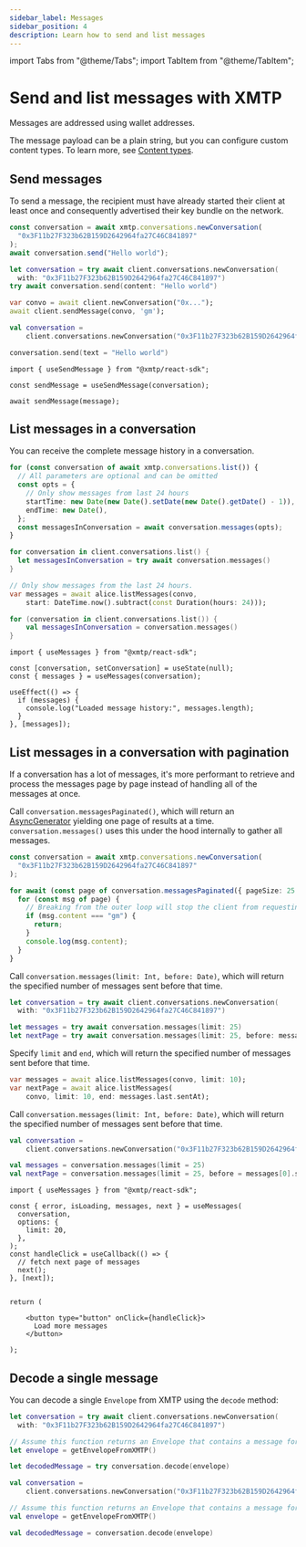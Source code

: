 ```yaml
---
sidebar_label: Messages
sidebar_position: 4
description: Learn how to send and list messages
---
```


import Tabs from "@theme/Tabs";
import TabItem from "@theme/TabItem";

# Send and list messages with XMTP

Messages are addressed using wallet addresses.

The message payload can be a plain string, but you can configure custom content types. To learn more, see [Content types](/docs/concepts/content-types).

## Send messages

To send a message, the recipient must have already started their client at least once and consequently advertised their key bundle on the network.

<Tabs groupId="sdk-langs">
<TabItem value="js" label="JavaScript" default>

```ts
const conversation = await xmtp.conversations.newConversation(
  "0x3F11b27F323b62B159D2642964fa27C46C841897"
);
await conversation.send("Hello world");
```

</TabItem>
<TabItem value="swift" label="Swift" default>

```swift
let conversation = try await client.conversations.newConversation(
  with: "0x3F11b27F323b62B159D2642964fa27C46C841897")
try await conversation.send(content: "Hello world")
```

</TabItem>
<TabItem value="dart" label="Dart" default>

```dart
var convo = await client.newConversation("0x...");
await client.sendMessage(convo, 'gm');
```

</TabItem>
<TabItem value="kotlin" label="Kotlin - beta" default>

```kotlin
val conversation =
    client.conversations.newConversation("0x3F11b27F323b62B159D2642964fa27C46C841897")

conversation.send(text = "Hello world")
```

</TabItem>
<TabItem value="react" label="React - beta" default>

```tsx
import { useSendMessage } from "@xmtp/react-sdk";

const sendMessage = useSendMessage(conversation);

await sendMessage(message);
```

</TabItem>
</Tabs>

## List messages in a conversation

You can receive the complete message history in a conversation.

<Tabs groupId="sdk-langs">
<TabItem value="js" label="JavaScript" default>

```ts
for (const conversation of await xmtp.conversations.list()) {
  // All parameters are optional and can be omitted
  const opts = {
    // Only show messages from last 24 hours
    startTime: new Date(new Date().setDate(new Date().getDate() - 1)),
    endTime: new Date(),
  };
  const messagesInConversation = await conversation.messages(opts);
}
```

</TabItem>
<TabItem value="swift" label="Swift" default>

```swift
for conversation in client.conversations.list() {
  let messagesInConversation = try await conversation.messages()
}
```

</TabItem>
<TabItem value="dart" label="Dart" default>

```dart
// Only show messages from the last 24 hours.
var messages = await alice.listMessages(convo,
    start: DateTime.now().subtract(const Duration(hours: 24)));
```

</TabItem>
<TabItem value="kotlin" label="Kotlin - beta" default>

```kotlin
for (conversation in client.conversations.list()) {
    val messagesInConversation = conversation.messages()
}
```

</TabItem>
<TabItem value="react" label="React - beta" default>

```tsx
import { useMessages } from "@xmtp/react-sdk";

const [conversation, setConversation] = useState(null);
const { messages } = useMessages(conversation);

useEffect(() => {
  if (messages) {
    console.log("Loaded message history:", messages.length);
  }
}, [messages]);
```

</TabItem>
</Tabs>

## List messages in a conversation with pagination

If a conversation has a lot of messages, it's more performant to retrieve and process the messages page by page instead of handling all of the messages at once.

<Tabs groupId="sdk-langs">
<TabItem value="js" label="JavaScript" default>

Call `conversation.messagesPaginated()`, which will return an [AsyncGenerator](https://developer.mozilla.org/en-US/docs/Web/JavaScript/Reference/Global_Objects/AsyncGenerator) yielding one page of results at a time. `conversation.messages()` uses this under the hood internally to gather all messages.

```ts
const conversation = await xmtp.conversations.newConversation(
  "0x3F11b27F323b62B159D2642964fa27C46C841897"
);

for await (const page of conversation.messagesPaginated({ pageSize: 25 })) {
  for (const msg of page) {
    // Breaking from the outer loop will stop the client from requesting any further pages
    if (msg.content === "gm") {
      return;
    }
    console.log(msg.content);
  }
}
```

</TabItem>
<TabItem value="swift" label="Swift" default>

Call `conversation.messages(limit: Int, before: Date)`, which will return the specified number of messages sent before that time.

```swift
let conversation = try await client.conversations.newConversation(
  with: "0x3F11b27F323b62B159D2642964fa27C46C841897")

let messages = try await conversation.messages(limit: 25)
let nextPage = try await conversation.messages(limit: 25, before: messages[0].sent)
```

</TabItem>
<TabItem value="dart" label="Dart" default>

Specify `limit` and `end`, which will return the specified number
of messages sent before that time.

```dart
var messages = await alice.listMessages(convo, limit: 10);
var nextPage = await alice.listMessages(
    convo, limit: 10, end: messages.last.sentAt);
```

</TabItem>
<TabItem value="kotlin" label="Kotlin - beta" default>

Call `conversation.messages(limit: Int, before: Date)`, which will return the specified number of messages sent before that time.

```kotlin
val conversation =
    client.conversations.newConversation("0x3F11b27F323b62B159D2642964fa27C46C841897")

val messages = conversation.messages(limit = 25)
val nextPage = conversation.messages(limit = 25, before = messages[0].sent)
```

</TabItem>
<TabItem value="react" label="React - beta" default>

```tsx
import { useMessages } from "@xmtp/react-sdk";

const { error, isLoading, messages, next } = useMessages(
  conversation,
  options: {
    limit: 20,
  },
);
const handleClick = useCallback(() => {
  // fetch next page of messages
  next();
}, [next]);


return (

    <button type="button" onClick={handleClick}>
      Load more messages
    </button>

);
```

</TabItem>
</Tabs>

## Decode a single message

You can decode a single `Envelope` from XMTP using the `decode` method:

<Tabs groupId="sdk-langs">
<TabItem value="swift" label="Swift" default>

```swift
let conversation = try await client.conversations.newConversation(
  with: "0x3F11b27F323b62B159D2642964fa27C46C841897")

// Assume this function returns an Envelope that contains a message for the above conversation
let envelope = getEnvelopeFromXMTP()

let decodedMessage = try conversation.decode(envelope)
```

</TabItem>
<TabItem value="kotlin" label="Kotlin -beta" default>

```kotlin
val conversation =
    client.conversations.newConversation("0x3F11b27F323b62B159D2642964fa27C46C841897")

// Assume this function returns an Envelope that contains a message for the above conversation
val envelope = getEnvelopeFromXMTP()

val decodedMessage = conversation.decode(envelope)
```

</TabItem>
</Tabs>
